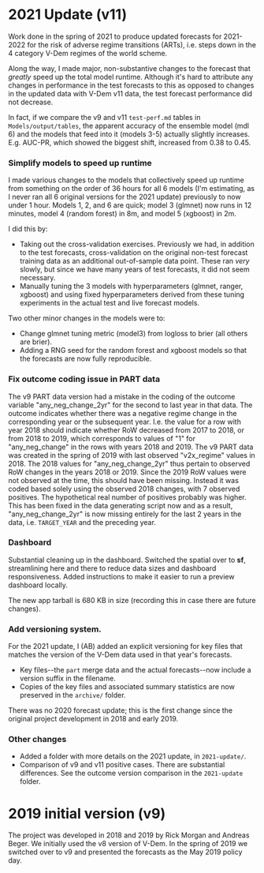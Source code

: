 2021 Update (v11)
=================

Work done in the spring of 2021 to produce updated forecasts for 2021-2022 for the risk of adverse regime transitions (ARTs), i.e. steps down in the 4 category V-Dem regimes of the world scheme. 

Along the way, I made major, non-substantive changes to the forecast that _greatly_ speed up the total model runtime. Although it's hard to attribute any changes in performance in the test forecasts to this as opposed to changes in the updated data with V-Dem v11 data, the test forecast performance did not decrease. 

In fact, if we compare the v9 and v11 `test-perf.md` tables in `Models/output/tables`, the apparent accuracy of the ensemble model (mdl 6) and the models that feed into it (models 3-5) actually slightly increases. E.g. AUC-PR, which showed the biggest shift, increased from 0.38 to 0.45. 

### Simplify models to speed up runtime

I made various changes to the models that collectively speed up runtime from something on the order of 36 hours for all 6 models (I'm estimating, as I never ran all 6 original versions for the 2021 update) previously to now under 1 hour. Models 1, 2, and 6 are quick; model 3 (glmnet) now runs in 12 minutes, model 4 (random forest) in 8m, and model 5 (xgboost) in 2m. 

I did this by:

- Taking out the cross-validation exercises. Previously we had, in addition to the test forecasts, cross-validation on the original non-test forecast training data as an additional out-of-sample data point. These ran _very_ slowly, but since we have many years of test forecasts, it did not seem necessary. 
- Manually tuning the 3 models with hyperparameters (glmnet, ranger, xgboost) and using fixed hyperparameters derived from these tuning experiments in the actual test and live forecast models. 

Two other minor changes in the models were to:

- Change glmnet tuning metric (model3) from logloss to brier (all others are brier).
- Adding a RNG seed for the random forest and xgboost models so that the forecasts are now fully reproducible. 

### Fix outcome coding issue in PART data

The v9 PART data version had a mistake in the coding of the outcome variable "any_neg_change_2yr" for the second to last year in that data. The outcome indicates whether there was a negative regime change in the corresponding year or the subsequent year. I.e. the value for a row with year 2018 should indicate whether RoW decreased from 2017 to 2018, or from 2018 to 2019, which corresponds to values of "1" for "any_neg_change" in the rows with years 2018 and 2019. The v9 PART data was created in the spring of 2019 with last observed "v2x_regime" values in 2018. The 2018 values for "any_neg_change_2yr" thus pertain to observed RoW changes in the years 2018 or 2019. Since the 2019 RoW values were not observed at the time, this should have been missing. Instead it was coded based solely using the observed 2018 changes, with 7 observed positives. The hypothetical real number of positives probably was higher. This has been fixed in the data generating script now and as a result, "any_neg_change_2yr" is now missing entirely for the last 2 years in the data, i.e. `TARGET_YEAR` and the preceding year. 

### Dashboard

Substantial cleaning up in the dashboard. Switched the spatial over to **sf**, streamlining here and there to reduce data sizes and dashboard responsiveness. Added instructions to make it easier to run a preview dashboard locally. 

The new app tarball is 680 KB in size (recording this in case there are future changes). 

### Add versioning system. 

For the 2021 update, I (AB) added an explicit versioning for key files that matches the version of the V-Dem data used in that year's forecasts. 

- Key files--the `part` merge data and the actual forecasts--now include a version suffix in the filename. 
- Copies of the key files and associated summary statistics are now preserved in the `archive/` folder. 

There was no 2020 forecast update; this is the first change since the original project development in 2018 and early 2019. 

### Other changes

- Added a folder with more details on the 2021 update, in `2021-update/`. 
- Comparison of v9 and v11 positive cases. There are substantial differences. See the outcome version comparison in the `2021-update` folder. 


2019 initial version (v9)
=========================

The project was developed in 2018 and 2019 by Rick Morgan and Andreas Beger. We initially used the v8 version of V-Dem. In the spring of 2019 we switched over to v9 and presented the forecasts as the May 2019 policy day. 
